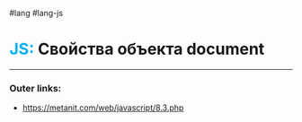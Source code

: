 #lang #lang-js
# <font color="#00b0f0">JS:</font> Свойства объекта document
---
### Outer links:
- https://metanit.com/web/javascript/8.3.php